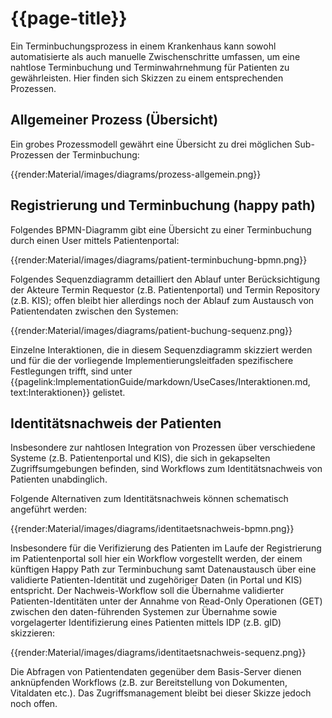 # {{page-title}}

Ein Terminbuchungsprozess in einem Krankenhaus kann sowohl automatisierte als auch manuelle Zwischenschritte umfassen, um eine nahtlose Terminbuchung und Terminwahrnehmung für Patienten zu gewährleisten. Hier finden sich Skizzen zu einem entsprechenden Prozessen.

## Allgemeiner Prozess (Übersicht)

Ein grobes Prozessmodell gewährt eine Übersicht zu drei möglichen Sub-Prozessen der Terminbuchung:

{{render:Material/images/diagrams/prozess-allgemein.png}}

## Registrierung und Terminbuchung (happy path)

Folgendes BPMN-Diagramm gibt eine Übersicht zu einer Terminbuchung durch einen User mittels Patientenportal:

{{render:Material/images/diagrams/patient-terminbuchung-bpmn.png}}

Folgendes Sequenzdiagramm detailliert den Ablauf unter Berücksichtigung der Akteure Termin Requestor (z.B. Patientenportal) und Termin Repository (z.B. KIS); 
offen bleibt hier allerdings noch der Ablauf zum Austausch von Patientendaten zwischen den Systemen:
 
{{render:Material/images/diagrams/patient-buchung-sequenz.png}}

Einzelne Interaktionen, die in diesem Sequenzdiagramm skizziert werden und für die der vorliegende Implementierungsleitfaden spezifischere Festlegungen trifft, sind unter {{pagelink:ImplementationGuide/markdown/UseCases/Interaktionen.md, text:Interaktionen}} gelistet.


## Identitätsnachweis der Patienten

Insbesondere zur nahtlosen Integration von Prozessen über verschiedene Systeme (z.B. Patientenportal und KIS), die sich in gekapselten Zugriffsumgebungen befinden, sind Workflows zum Identitätsnachweis von Patienten unabdinglich.

Folgende Alternativen zum Identitätsnachweis können schematisch angeführt werden:

{{render:Material/images/diagrams/identitaetsnachweis-bpmn.png}}

Insbesondere für die Verifizierung des Patienten im Laufe der Registrierung im Patientenportal soll hier ein Workflow vorgestellt werden, der einem künftigen Happy Path zur Terminbuchung samt Datenaustausch über eine validierte Patienten-Identität und zugehöriger Daten (in Portal und KIS) entspricht. 
Der Nachweis-Workflow soll die Übernahme validierter Patienten-Identitäten unter der Annahme von Read-Only Operationen (GET) zwischen den daten-führenden Systemen zur Übernahme sowie vorgelagerter Identifizierung eines Patienten mittels IDP (z.B. gID) skizzieren:

{{render:Material/images/diagrams/identitaetsnachweis-sequenz.png}}

Die Abfragen von Patientendaten gegenüber dem Basis-Server dienen anknüpfenden Workflows (z.B. zur Bereitstellung von Dokumenten, Vitaldaten etc.). Das Zugriffsmanagement bleibt bei dieser Skizze jedoch noch offen.